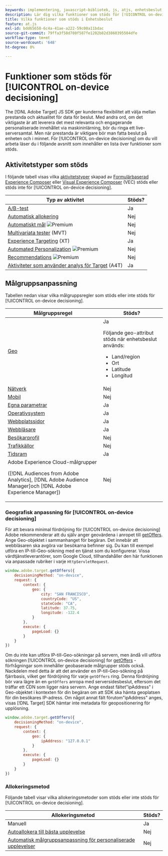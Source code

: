 ```yaml
---
keywords: implementering, javascript-bibliotek, js, atjs, enhetsbeslut, enhetsbeslut, enhetsbeslut, funktioner som stöds, $8
description: Lär dig vilka funktioner som stöds för [!UICONTROL on-device decisioning].
title: Vilka funktioner som stöds i Enhetsbeslut
feature: at.js
exl-id: bdd65658-6c4a-41ae-a222-59c00a11bdac
source-git-commit: 79ffa3f58d780f587fe1202b82d3860395504dfe
workflow-type: tm+mt
source-wordcount: '648'
ht-degree: 0%

---
```


# Funktioner som stöds för [!UICONTROL on-device decisioning]

The [!DNL Adobe Target] JS SDK ger kunderna flexibilitet att välja mellan prestanda och aktualitet för data för beslut. Med andra ord, om det viktigaste är att leverera det mest relevanta och engagerande personaliserade innehållet via maskininlärning, bör du ringa ett live-serversamtal. Men när prestanda är viktigare bör man fatta beslut på enheten och i minnet. För [!UICONTROL on-device decisioning] om du vill arbeta läser du i följande avsnitt som innehåller en lista över funktioner som stöds.

## Aktivitetstyper som stöds

I följande tabell visas vilka [aktivitetstyper](https://experienceleague.adobe.com/docs/target/using/activities/target-activities-guide.html) skapad av [Formulärbaserad Experience Composer](https://experienceleague.adobe.com/docs/target/using/experiences/form-experience-composer.html) eller [Visual Experience Composer](https://experienceleague.adobe.com/docs/target/using/experiences/vec/visual-experience-composer.html) (VEC) stöds eller stöds inte för [!UICONTROL on-device decisioning].

| Typ av aktivitet | Stöds? |
| --- | --- |
| [A/B-test](https://experienceleague.adobe.com/docs/target/using/activities/abtest/test-ab.html) | Ja |
| [Automatisk allokering](https://experienceleague.adobe.com/docs/target/using/activities/auto-allocate/automated-traffic-allocation.html) | Nej |
| [Automatiskt mål](https://experienceleague.adobe.com/docs/target/using/activities/auto-target/auto-target-to-optimize.html) ![Premium](../../../assets/premium.png) | Nej |
| [Multivariata tester](https://experienceleague.adobe.com/docs/target/using/activities/multivariate-test/multivariate-testing.html) (MVT) | Nej |
| [Experience Targeting](https://experienceleague.adobe.com/docs/target/using/activities/experience-targeting/experience-target.html) (XT) | Ja |
| [Automated Personalization](https://experienceleague.adobe.com/docs/target/using/activities/automated-personalization/automated-personalization.html) ![Premium](../../../assets/premium.png) | Nej |
| [Recommendations](https://experienceleague.adobe.com/docs/target/using/recommendations/recommendations.html) ![Premium](../../../assets/premium.png) | Nej |
| [Aktiviteter som använder analys för Target](https://experienceleague.adobe.com/docs/target/using/integrate/a4t/a4t.html?) (A4T) | Ja |

## Målgruppsanpassning

Tabellen nedan visar vilka målgruppsregler som stöds eller inte stöds för [!UICONTROL on-device decisioning].

| Målgruppsregel | Stöds? |
| --- | --- |
| [Geo](https://experienceleague.adobe.com/docs/target/using/audiences/create-audiences/categories-audiences/geo.html) | Ja<P>Följande geo-attribut stöds när enhetsbeslut används:<ul><li>Land/region</li><li>Ort</li><li>Latitude</li><li>Longitud</li></ul> |
| [Nätverk](https://experienceleague.adobe.com/docs/target/using/audiences/create-audiences/categories-audiences/network.html) | Nej |
| [Mobil](https://experienceleague.adobe.com/docs/target/using/audiences/create-audiences/categories-audiences/mobile.html) | Nej |
| [Egna parametrar](https://experienceleague.adobe.com/docs/target/using/audiences/create-audiences/categories-audiences/custom-parameters.html) | Ja |
| [Operativsystem](https://experienceleague.adobe.com/docs/target/using/audiences/create-audiences/categories-audiences/operating-system.html) | Ja |
| [Webbplatssidor](https://experienceleague.adobe.com/docs/target/using/audiences/create-audiences/categories-audiences/site-pages.html) | Ja |
| [Webbläsare](https://experienceleague.adobe.com/docs/target/using/audiences/create-audiences/categories-audiences/browser.html) | Ja |
| [Besökarprofil](https://experienceleague.adobe.com/docs/target/using/audiences/create-audiences/categories-audiences/visitor-profile.html) | Nej |
| [Trafikkällor](https://experienceleague.adobe.com/docs/target/using/audiences/create-audiences/categories-audiences/traffic-sources.html) | Nej |
| [Tidsram](https://experienceleague.adobe.com/docs/target/using/audiences/create-audiences/categories-audiences/time-frame.html) | Ja |
| Adobe Experience Cloud-målgrupper<P>([!DNL Audiences from Adobe Analytics], [!DNL Adobe Audience Manager]och [!DNL Adobe Experience Manager]) | Nej |

### Geografisk anpassning för [!UICONTROL on-device decisioning]

För att bevara minimal fördröjning för [!UICONTROL on-device decisioning] Adobe rekommenderar att du själv anger geovärdena i anropet till [getOffers](/help/dev/implement/client-side/atjs/atjs-functions/adobe-target-getoffers-atjs-2.md). Ange Geo-objektet i sammanhanget för begäran. Det innebär att webbläsaren ska avgöra var besökarna befinner sig. Du kan till exempel utföra en IP-till-Geo-sökning med en tjänst som du konfigurerar. Vissa värdtjänstleverantörer, som Google Cloud, tillhandahåller den här funktionen via anpassade rubriker i varje `HttpServletRequest`.

```javascript {line-numbers="true"}
window.adobe.target.getOffers({ 
    decisioningMethod: "on-device", 
    request: { 
        context: { 
            geo: { 
                city: "SAN FRANCISCO", 
                countryCode: "US", 
                stateCode: "CA", 
                latitude: 37.75, 
                longitude: -122.4 
            } 
        }, 
        execute: { 
            pageLoad: {} 
        } 
    } 
})
```

Om du inte kan utföra IP-till-Geo-sökningar på servern, men ändå vill utföra sökningen [!UICONTROL on-device decisioning] for [getOffers](/help/dev/implement/client-side/atjs/atjs-functions/adobe-target-getoffers-atjs-2.md) -förfrågningar som innehåller geobaserade målgrupper stöds också. Nackdelen med detta är att det använder en IP-till-Geo-sökning på fjärrbasis, vilket ger fördröjning för varje `getOffers` ring. Denna fördröjning bör vara lägre än en `getOffers` anropa med serversidesbeslut, eftersom det träffar ett CDN som ligger nära servern. Ange endast fältet&quot;ipAddress&quot; i Geo-objektet i kontexten för din begäran om att SDK ska hämta geoplatsen för din besökares IP-adress. Om något annat fält förutom&quot;ipAddress&quot; anges, visas [!DNL Target] SDK hämtar inte metadata för geopositionering för upplösning.

```javascript {line-numbers="true"}
window.adobe.target.getOffers({ 
    decisioningMethod: "on-device", 
    request: { 
        context: { 
            geo: { 
                ipAddress: "127.0.0.1" 
            } 
        }, 
        execute: { 
            pageLoad: {} 
        } 
    } 
})
```

### Allokeringsmetod

Följande tabell visar vilka allokeringsmetoder som stöds eller inte stöds för [!UICONTROL on-device decisioning].

| Allokeringsmetod | Stöds? |
| --- | --- |
| Manuell | Ja |
| [Autoallokera till bästa upplevelse](https://experienceleague.adobe.com/docs/target/using/activities/auto-allocate/automated-traffic-allocation.html) | Nej |
| [Automatisk målgruppsanpassning för personaliserade upplevelser](https://experienceleague.adobe.com/docs/target/using/activities/auto-target/auto-target-to-optimize.html) | Nej |
